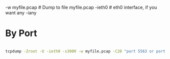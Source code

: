 <!-- TITLE: Tcpdump -->
<!-- SUBTITLE: A quick summary of Tcpdump -->

-w myfile.pcap  # Dump to file myfile.pcap
-ieth0                 # eth0 interface, if you want any -iany
                   

# By Port


```text

```



```sh
tcpdump -Zroot -U -ieth0 -s3000 -w myfile.pcap -C20 "port 5563 or port 15562"
```
